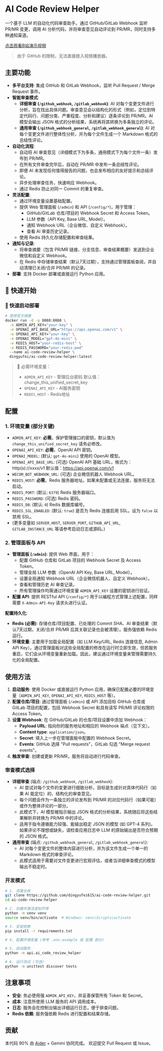 # AI Code Review Helper

一个基于 LLM 的自动化代码审查助手。通过 GitHub/GitLab Webhook 监听 PR/MR 变更，调用 AI 分析代码，并将审查意见自动评论到 PR/MR，同时支持多种通知渠道。

[点击观看B站演示视频](https://www.bilibili.com/video/BV1TF7ozaEPv)
> 由于 GitHub 的限制，无法直接嵌入视频播放器。

## 主要功能

- **多平台支持**: 集成 GitHub 和 GitLab Webhook，监听 Pull Request / Merge Request 事件。
- **智能审查模式**:
    - **详细审查 (`/github_webhook`, `/gitlab_webhook`)**: AI 对每个变更文件进行分析，旨在找出具体问题。审查意见会以结构化的形式（例如，定位到特定代码行、问题分类、严重程度、分析和建议）逐条评论到 PR/MR。AI 模型会输出 JSON 格式的分析结果，系统再将其转换为多条独立的评论。
    - **通用审查 (`/github_webhook_general`, `/gitlab_webhook_general`)**: AI 对每个变更文件进行整体性分析，并为每个文件生成一个 Markdown 格式的总结性评论。
- **自动化流程**:
    - 自动将 AI 审查意见（详细模式下为多条，通用模式下为每个文件一条）发布到 PR/MR。
    - 在所有文件审查完毕后，自动在 PR/MR 中发布一条总结性评论。
    - 即便 AI 未发现任何值得报告的问题，也会发布相应的友好提示和总结评论。
    - 异步处理审查任务，快速响应 Webhook。
    - 通过 Redis 防止对同一 Commit 的重复审查。
- **灵活配置**:
    - 通过环境变量设置基础配置。
    - 提供 Web 管理面板 (`/admin`) 和 API (`/config/*`)，用于管理：
        - GitHub/GitLab 仓库/项目的 Webhook Secret 和 Access Token。
        - LLM 参数（API Key, Base URL, Model）。
        - 通知 Webhook URL（企业微信、自定义 Webhook）。
        - 查看 AI 审查历史记录。
    - 使用 Redis 持久化存储配置和审查结果。
- **通知与记录**:
    - 将审查摘要（包含 PR/MR 链接、分支信息、审查结果概要）发送到企业微信和自定义 Webhook。
    - 在 Redis 中存储审查结果（默认7天过期），支持通过管理面板查阅，并自动清理已关闭/合并 PR/MR 的记录。
- **部署**: 支持 Docker 部署或直接运行 Python 应用。

## 🚀 快速开始

### 🐳 快速启动部署
```bash
# 使用官方镜像
docker run -d -p 8088:8088 \
  -e ADMIN_API_KEY="your-key" \
  -e OPENAI_API_BASE_URL="https://api.openai.com/v1" \
  -e OPENAI_API_KEY="your-key" \
  -e OPENAI_MODEL="gpt-4o-mini" \
  -e REDIS_HOST="your-redis-host" \
  -e REDIS_PASSWORD="your-redis-pwd"
  --name ai-code-review-helper \
  dingyufei/ai-code-review-helper:latest
```

> 📌 必需环境变量：
> - `ADMIN_API_KEY` - 管理后台密码 默认值：change_this_unified_secret_key
> - `OPENAI_API_KEY` - AI服务密钥  
> - `REDIS_HOST` - Redis地址

## 配置

### 1. 环境变量 (部分关键)
-   `ADMIN_API_KEY`: **必需**。保护管理接口的密钥，默认值为`change_this_unified_secret_key` 请务必修改。
-   `OPENAI_API_KEY`: **必需**。OpenAI API 密钥。
-   `OPENAI_MODEL`: (默认: `gpt-4o-mini`) 使用的 OpenAI 模型。
-   `OPENAI_API_BASE_URL`: (可选) OpenAI API 基础 URL，格式为：http(s)://xxxx/v1 默认值：https://api.openai.com/v1
-   `WECOM_BOT_WEBHOOK_URL`: (可选) 企业微信机器人 Webhook URL。
-   `REDIS_HOST`: **必需**。Redis 服务器地址。如果未配置或无法连接，服务将无法启动。
-   `REDIS_PORT`: (默认: `6379`) Redis 服务器端口。
-   `REDIS_PASSWORD`: (可选) Redis 密码。
-   `REDIS_DB`: (默认: `0`) Redis 数据库编号。
-   `REDIS_SSL_ENABLED`: (默认: `true`) 是否为 Redis 连接启用 SSL。设为 `false` 以禁用 SSL。
-   (更多变量如 `SERVER_HOST`, `SERVER_PORT`, `GITHUB_API_URL`, `GITLAB_INSTANCE_URL` 等请参考启动日志或源码。)

### 2. 管理面板与 API
- **管理面板 (`/admin`)**: 提供 Web 界面，用于：
    - 配置 GitHub 仓库和 GitLab 项目的 Webhook Secret 及 Access Token。
    - 管理全局 LLM 参数（OpenAI API Key, Base URL, Model）。
    - 设置全局通知 Webhook URL（企业微信机器人、自定义 Webhook）。
    - 查看和管理历史 AI 审查记录。
    - 所有管理操作均需通过环境变量 `ADMIN_API_KEY` 设置的密钥进行验证。
- **配置 API**: 提供 RESTful API (`/config/*`) 用于以编程方式管理上述配置，同样需要 `X-Admin-API-Key` 请求头进行认证。

**配置持久化**:
- **Redis (必需)**: 存储仓库/项目配置、已处理的 Commit SHA、AI 审查结果（默认7天过期，关闭/合并 PR/MR 后其关联记录也会被清理）。服务强依赖 Redis 运行。
- **环境变量**: 主要用于加载全局配置（如 LLM Key/URL, Redis 连接信息, Admin API Key）。通过管理面板对这些全局配置的修改在运行时立即生效，但若服务重启，它们会从环境变量重新加载。因此，建议通过环境变量来管理需要持久化的全局配置。

## 使用方法

1.  **启动服务**: 使用 Docker 或直接运行 Python 应用，确保已配置必要的环境变量（`ADMIN_API_KEY`, `OPENAI_API_KEY`, `REDIS_HOST` 等）。
2.  **配置仓库/项目**: 通过管理面板 (`/admin`) 或 API 添加目标 GitHub 仓库或 GitLab 项目的配置，包括 Webhook Secret 和具有读写 PR/MR 评论权限的 Access Token。
3.  **设置 Webhook**: 在 GitHub/GitLab 的仓库/项目设置中添加 Webhook：
    - **Payload URL**: 指向你的服务地址和相应的 Webhook 端点（见下文）。
    - **Content type**: `application/json`。
    - **Secret**: 填入上一步在管理面板中配置的 Webhook Secret。
    - **Events**: GitHub 选择 "Pull requests"，GitLab 勾选 "Merge request events"。
4.  **触发审查**: 创建或更新 PR/MR，服务将自动进行代码审查。

### 审查模式选择
- **详细审查** (端点: `/github_webhook`, `/gitlab_webhook`):
    - AI 尝试对每个文件的变更进行细致分析，目标是生成针对具体代码行（如果 AI 能定位）的、结构化的审查意见。
    - 每个问题会作为一条独立的评论发布到 PR/MR 的对应代码行（如果可能）或作为整体评论的一部分。
    - 此模式下，AI 模型被指示输出 JSON 格式的分析结果，系统随后将这些结果解析并转换为 PR/MR 中的评论。
    - 适用于指令遵循能力较强、能输出稳定 JSON 的模型 (如 GPT-4 系列)。如果评论不理想或缺失，请检查应用日志中 LLM 的原始输出是否符合预期的 JSON 格式。
- **通用审查** (端点: `/github_webhook_general`, `/gitlab_webhook_general`):
    - AI 对每个变更文件的整体内容进行分析，并为该文件生成一个单一的 Markdown 格式的审查评论。
    - 此模式适用于需要对文件变更进行宏观评估，或者当详细审查模式的模型输出不稳定时。

### 开发模式
```bash
# 1. 克隆仓库
git clone https://github.com/dingyufei615/ai-code-review-helper.git
cd ai-code-review-helper

# 2. 创建并激活虚拟环境
python -m venv venv
source venv/bin/activate  # Windows: venv\Scripts\activate

# 3. 安装依赖
pip install -r requirements.txt

# 4. 配置环境变量 (参考 .env.example 或 配置 部分)

# 5. 启动服务
python -m api.ai_code_review_helper

# 6. 运行测试 (可选)
python -m unittest discover tests
```

## 注意事项
- **安全**: 务必使用强 `ADMIN_API_KEY`，并妥善保管所有 Token 和 Secret。
- **成本**: 注意所使用 LLM 服务的 API 调用成本。
- **日志**: 服务会在控制台输出详细运行日志，便于排查问题。
- **Redis 依赖**: 服务强依赖 Redis 进行配置和结果存储。

## 贡献
本代码 90% 由 [Aider](https://github.com/Aider-AI/aider) + Gemini 协同完成。
欢迎提交 Pull Request 或 Issue。
